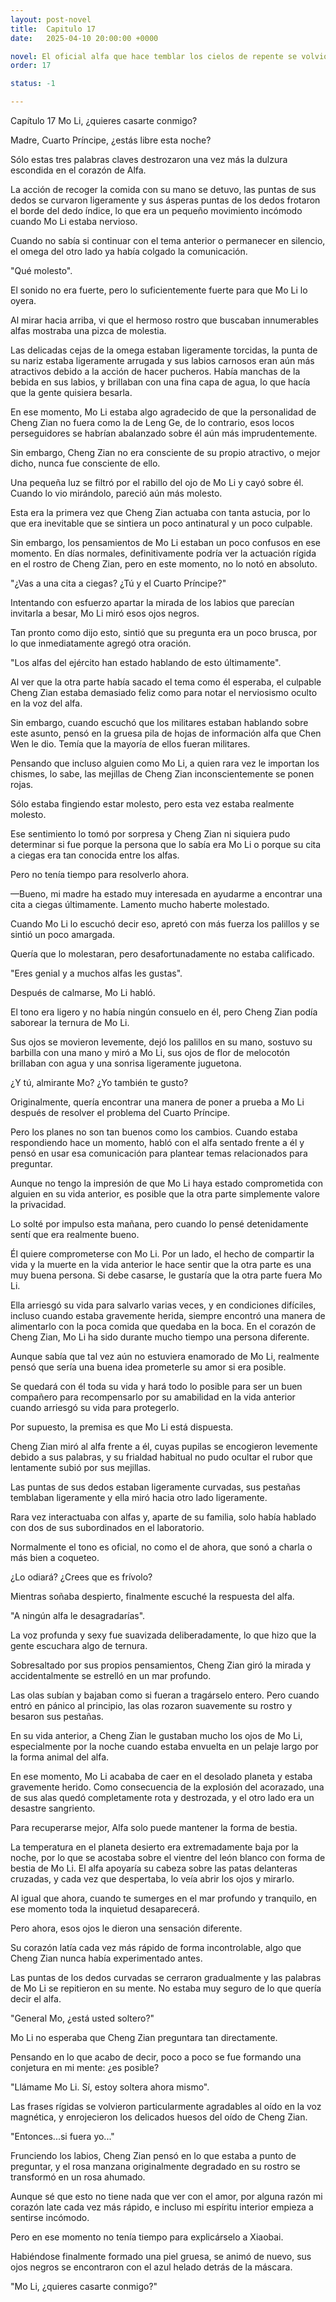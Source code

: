```yaml
---
layout: post-novel
title:  Capitulo 17
date:   2025-04-10 20:00:00 +0000

novel: El oficial alfa que hace temblar los cielos de repente se volvió dulce
order: 17

status: -1

---
```


Capítulo 17 Mo Li, ¿quieres casarte conmigo?

Madre, Cuarto Príncipe, ¿estás libre esta noche?

Sólo estas tres palabras claves destrozaron una vez más la dulzura escondida en el corazón de Alfa.

La acción de recoger la comida con su mano se detuvo, las puntas de sus dedos se curvaron ligeramente y sus ásperas puntas de los dedos frotaron el borde del dedo índice, lo que era un pequeño movimiento incómodo cuando Mo Li estaba nervioso.

Cuando no sabía si continuar con el tema anterior o permanecer en silencio, el omega del otro lado ya había colgado la comunicación.

"Qué molesto".

El sonido no era fuerte, pero lo suficientemente fuerte para que Mo Li lo oyera.

Al mirar hacia arriba, vi que el hermoso rostro que buscaban innumerables alfas mostraba una pizca de molestia.

Las delicadas cejas de la omega estaban ligeramente torcidas, la punta de su nariz estaba ligeramente arrugada y sus labios carnosos eran aún más atractivos debido a la acción de hacer pucheros. Había manchas de la bebida en sus labios, y brillaban con una fina capa de agua, lo que hacía que la gente quisiera besarla.

En ese momento, Mo Li estaba algo agradecido de que la personalidad de Cheng Zian no fuera como la de Leng Ge, de lo contrario, esos locos perseguidores se habrían abalanzado sobre él aún más imprudentemente.

Sin embargo, Cheng Zian no era consciente de su propio atractivo, o mejor dicho, nunca fue consciente de ello.

Una pequeña luz se filtró por el rabillo del ojo de Mo Li y cayó sobre él. Cuando lo vio mirándolo, pareció aún más molesto.

Esta era la primera vez que Cheng Zian actuaba con tanta astucia, por lo que era inevitable que se sintiera un poco antinatural y un poco culpable.

Sin embargo, los pensamientos de Mo Li estaban un poco confusos en ese momento. En días normales, definitivamente podría ver la actuación rígida en el rostro de Cheng Zian, pero en este momento, no lo notó en absoluto.

"¿Vas a una cita a ciegas? ¿Tú y el Cuarto Príncipe?"

Intentando con esfuerzo apartar la mirada de los labios que parecían invitarla a besar, Mo Li miró esos ojos negros.

Tan pronto como dijo esto, sintió que su pregunta era un poco brusca, por lo que inmediatamente agregó otra oración.

"Los alfas del ejército han estado hablando de esto últimamente".

Al ver que la otra parte había sacado el tema como él esperaba, el culpable Cheng Zian estaba demasiado feliz como para notar el nerviosismo oculto en la voz del alfa.

Sin embargo, cuando escuchó que los militares estaban hablando sobre este asunto, pensó en la gruesa pila de hojas de información alfa que Chen Wen le dio. Temía que la mayoría de ellos fueran militares.

Pensando que incluso alguien como Mo Li, a quien rara vez le importan los chismes, lo sabe, las mejillas de Cheng Zian inconscientemente se ponen rojas.

Sólo estaba fingiendo estar molesto, pero esta vez estaba realmente molesto.

Ese sentimiento lo tomó por sorpresa y Cheng Zian ni siquiera pudo determinar si fue porque la persona que lo sabía era Mo Li o porque su cita a ciegas era tan conocida entre los alfas.

Pero no tenía tiempo para resolverlo ahora.

—Bueno, mi madre ha estado muy interesada en ayudarme a encontrar una cita a ciegas últimamente. Lamento mucho haberte molestado.

Cuando Mo Li lo escuchó decir eso, apretó con más fuerza los palillos y se sintió un poco amargada.

Quería que lo molestaran, pero desafortunadamente no estaba calificado.

"Eres genial y a muchos alfas les gustas".

Después de calmarse, Mo Li habló.

El tono era ligero y no había ningún consuelo en él, pero Cheng Zian podía saborear la ternura de Mo Li.

Sus ojos se movieron levemente, dejó los palillos en su mano, sostuvo su barbilla con una mano y miró a Mo Li, sus ojos de flor de melocotón brillaban con agua y una sonrisa ligeramente juguetona.

¿Y tú, almirante Mo? ¿Yo también te gusto?

Originalmente, quería encontrar una manera de poner a prueba a Mo Li después de resolver el problema del Cuarto Príncipe.

Pero los planes no son tan buenos como los cambios. Cuando estaba respondiendo hace un momento, habló con el alfa sentado frente a él y pensó en usar esa comunicación para plantear temas relacionados para preguntar.

Aunque no tengo la impresión de que Mo Li haya estado comprometida con alguien en su vida anterior, es posible que la otra parte simplemente valore la privacidad.

Lo solté por impulso esta mañana, pero cuando lo pensé detenidamente sentí que era realmente bueno.

Él quiere comprometerse con Mo Li. Por un lado, el hecho de compartir la vida y la muerte en la vida anterior le hace sentir que la otra parte es una muy buena persona. Si debe casarse, le gustaría que la otra parte fuera Mo Li.

Ella arriesgó su vida para salvarlo varias veces, y en condiciones difíciles, incluso cuando estaba gravemente herida, siempre encontró una manera de alimentarlo con la poca comida que quedaba en la boca. En el corazón de Cheng Zian, Mo Li ha sido durante mucho tiempo una persona diferente.

Aunque sabía que tal vez aún no estuviera enamorado de Mo Li, realmente pensó que sería una buena idea prometerle su amor si era posible.

Se quedará con él toda su vida y hará todo lo posible para ser un buen compañero para recompensarlo por su amabilidad en la vida anterior cuando arriesgó su vida para protegerlo.

Por supuesto, la premisa es que Mo Li está dispuesta.

Cheng Zian miró al alfa frente a él, cuyas pupilas se encogieron levemente debido a sus palabras, y su frialdad habitual no pudo ocultar el rubor que lentamente subió por sus mejillas.

Las puntas de sus dedos estaban ligeramente curvadas, sus pestañas temblaban ligeramente y ella miró hacia otro lado ligeramente.

Rara vez interactuaba con alfas y, aparte de su familia, solo había hablado con dos de sus subordinados en el laboratorio.

Normalmente el tono es oficial, no como el de ahora, que sonó a charla o más bien a coqueteo.

¿Lo odiará? ¿Crees que es frívolo?

Mientras soñaba despierto, finalmente escuché la respuesta del alfa.

"A ningún alfa le desagradarías".

La voz profunda y sexy fue suavizada deliberadamente, lo que hizo que la gente escuchara algo de ternura.

Sobresaltado por sus propios pensamientos, Cheng Zian giró la mirada y accidentalmente se estrelló en un mar profundo.

Las olas subían y bajaban como si fueran a tragárselo entero. Pero cuando entró en pánico al principio, las olas rozaron suavemente su rostro y besaron sus pestañas.

En su vida anterior, a Cheng Zian le gustaban mucho los ojos de Mo Li, especialmente por la noche cuando estaba envuelta en un pelaje largo por la forma animal del alfa.

En ese momento, Mo Li acababa de caer en el desolado planeta y estaba gravemente herido. Como consecuencia de la explosión del acorazado, una de sus alas quedó completamente rota y destrozada, y el otro lado era un desastre sangriento.

Para recuperarse mejor, Alfa solo puede mantener la forma de bestia.

La temperatura en el planeta desierto era extremadamente baja por la noche, por lo que se acostaba sobre el vientre del león blanco con forma de bestia de Mo Li. El alfa apoyaría su cabeza sobre las patas delanteras cruzadas, y cada vez que despertaba, lo veía abrir los ojos y mirarlo.

Al igual que ahora, cuando te sumerges en el mar profundo y tranquilo, en ese momento toda la inquietud desaparecerá.

Pero ahora, esos ojos le dieron una sensación diferente.

Su corazón latía cada vez más rápido de forma incontrolable, algo que Cheng Zian nunca había experimentado antes.

Las puntas de los dedos curvadas se cerraron gradualmente y las palabras de Mo Li se repitieron en su mente. No estaba muy seguro de lo que quería decir el alfa.

"General Mo, ¿está usted soltero?"

Mo Li no esperaba que Cheng Zian preguntara tan directamente.

Pensando en lo que acabo de decir, poco a poco se fue formando una conjetura en mi mente: ¿es posible?

"Llámame Mo Li. Sí, estoy soltera ahora mismo".

Las frases rígidas se volvieron particularmente agradables al oído en la voz magnética, y enrojecieron los delicados huesos del oído de Cheng Zian.

"Entonces...si fuera yo..."

Frunciendo los labios, Cheng Zian pensó en lo que estaba a punto de preguntar, y el rosa manzana originalmente degradado en su rostro se transformó en un rosa ahumado.

Aunque sé que esto no tiene nada que ver con el amor, por alguna razón mi corazón late cada vez más rápido, e incluso mi espíritu interior empieza a sentirse incómodo.

Pero en ese momento no tenía tiempo para explicárselo a Xiaobai.

Habiéndose finalmente formado una piel gruesa, se animó de nuevo, sus ojos negros se encontraron con el azul helado detrás de la máscara.

"Mo Li, ¿quieres casarte conmigo?"





